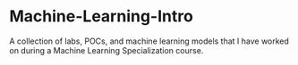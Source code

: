 # Machine-Learning-Intro
A collection of labs, POCs, and machine learning models that I have worked on during a Machine Learning Specialization course.